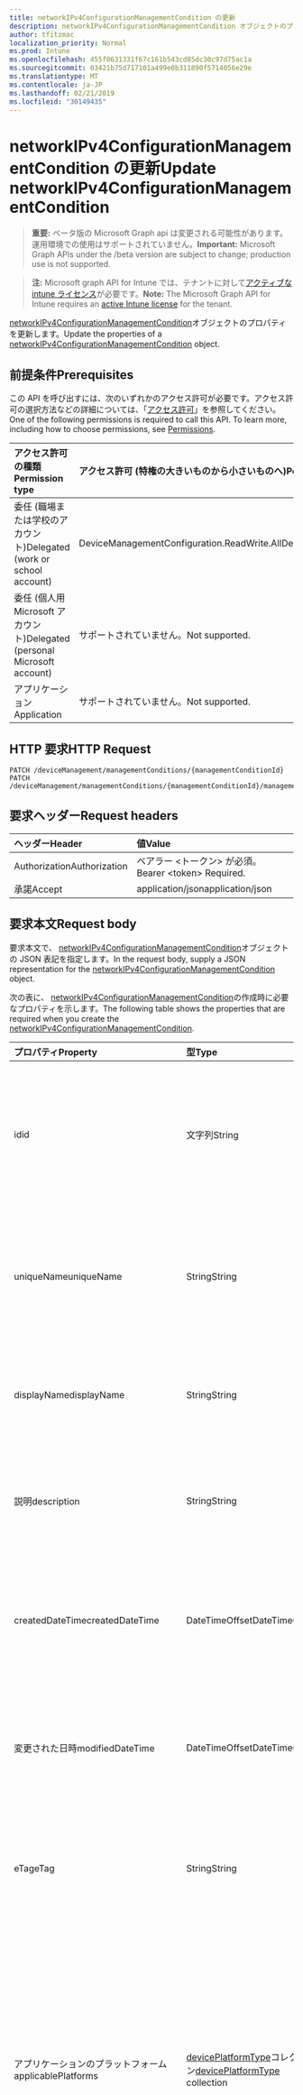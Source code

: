 ```yaml
---
title: networkIPv4ConfigurationManagementCondition の更新
description: networkIPv4ConfigurationManagementCondition オブジェクトのプロパティを更新します。
author: tfitzmac
localization_priority: Normal
ms.prod: Intune
ms.openlocfilehash: 455f0631331f67c161b543cd85dc30c97d75ac1a
ms.sourcegitcommit: 03421b75d717101a499e0b311890f5714056e29e
ms.translationtype: MT
ms.contentlocale: ja-JP
ms.lasthandoff: 02/21/2019
ms.locfileid: "30149435"
---
```

# <a name="update-networkipv4configurationmanagementcondition"></a><span data-ttu-id="a2946-103">networkIPv4ConfigurationManagementCondition の更新</span><span class="sxs-lookup"><span data-stu-id="a2946-103">Update networkIPv4ConfigurationManagementCondition</span></span>

> <span data-ttu-id="a2946-104">**重要:** ベータ版の Microsoft Graph api は変更される可能性があります。運用環境での使用はサポートされていません。</span><span class="sxs-lookup"><span data-stu-id="a2946-104">**Important:** Microsoft Graph APIs under the /beta version are subject to change; production use is not supported.</span></span>

> <span data-ttu-id="a2946-105">**注:** Microsoft graph API for Intune では、テナントに対して[アクティブな intune ライセンス](https://go.microsoft.com/fwlink/?linkid=839381)が必要です。</span><span class="sxs-lookup"><span data-stu-id="a2946-105">**Note:** The Microsoft Graph API for Intune requires an [active Intune license](https://go.microsoft.com/fwlink/?linkid=839381) for the tenant.</span></span>

<span data-ttu-id="a2946-106">[networkIPv4ConfigurationManagementCondition](../resources/intune-fencing-networkipv4configurationmanagementcondition.md)オブジェクトのプロパティを更新します。</span><span class="sxs-lookup"><span data-stu-id="a2946-106">Update the properties of a [networkIPv4ConfigurationManagementCondition](../resources/intune-fencing-networkipv4configurationmanagementcondition.md) object.</span></span>

## <a name="prerequisites"></a><span data-ttu-id="a2946-107">前提条件</span><span class="sxs-lookup"><span data-stu-id="a2946-107">Prerequisites</span></span>
<span data-ttu-id="a2946-p101">この API を呼び出すには、次のいずれかのアクセス許可が必要です。アクセス許可の選択方法などの詳細については、「[アクセス許可](/concepts/permissions-reference.md)」を参照してください。</span><span class="sxs-lookup"><span data-stu-id="a2946-p101">One of the following permissions is required to call this API. To learn more, including how to choose permissions, see [Permissions](/concepts/permissions-reference.md).</span></span>

|<span data-ttu-id="a2946-110">アクセス許可の種類</span><span class="sxs-lookup"><span data-stu-id="a2946-110">Permission type</span></span>|<span data-ttu-id="a2946-111">アクセス許可 (特権の大きいものから小さいものへ)</span><span class="sxs-lookup"><span data-stu-id="a2946-111">Permissions (from most to least privileged)</span></span>|
|:---|:---|
|<span data-ttu-id="a2946-112">委任 (職場または学校のアカウント)</span><span class="sxs-lookup"><span data-stu-id="a2946-112">Delegated (work or school account)</span></span>|<span data-ttu-id="a2946-113">DeviceManagementConfiguration.ReadWrite.All</span><span class="sxs-lookup"><span data-stu-id="a2946-113">DeviceManagementConfiguration.ReadWrite.All</span></span>|
|<span data-ttu-id="a2946-114">委任 (個人用 Microsoft アカウント)</span><span class="sxs-lookup"><span data-stu-id="a2946-114">Delegated (personal Microsoft account)</span></span>|<span data-ttu-id="a2946-115">サポートされていません。</span><span class="sxs-lookup"><span data-stu-id="a2946-115">Not supported.</span></span>|
|<span data-ttu-id="a2946-116">アプリケーション</span><span class="sxs-lookup"><span data-stu-id="a2946-116">Application</span></span>|<span data-ttu-id="a2946-117">サポートされていません。</span><span class="sxs-lookup"><span data-stu-id="a2946-117">Not supported.</span></span>|

## <a name="http-request"></a><span data-ttu-id="a2946-118">HTTP 要求</span><span class="sxs-lookup"><span data-stu-id="a2946-118">HTTP Request</span></span>
<!-- {
  "blockType": "ignored"
}
-->
``` http
PATCH /deviceManagement/managementConditions/{managementConditionId}
PATCH /deviceManagement/managementConditions/{managementConditionId}/managementConditionStatements/{managementConditionStatementId}/managementConditions/{managementConditionId}
```

## <a name="request-headers"></a><span data-ttu-id="a2946-119">要求ヘッダー</span><span class="sxs-lookup"><span data-stu-id="a2946-119">Request headers</span></span>
|<span data-ttu-id="a2946-120">ヘッダー</span><span class="sxs-lookup"><span data-stu-id="a2946-120">Header</span></span>|<span data-ttu-id="a2946-121">値</span><span class="sxs-lookup"><span data-stu-id="a2946-121">Value</span></span>|
|:---|:---|
|<span data-ttu-id="a2946-122">Authorization</span><span class="sxs-lookup"><span data-stu-id="a2946-122">Authorization</span></span>|<span data-ttu-id="a2946-123">ベアラー &lt;トークン&gt; が必須。</span><span class="sxs-lookup"><span data-stu-id="a2946-123">Bearer &lt;token&gt; Required.</span></span>|
|<span data-ttu-id="a2946-124">承諾</span><span class="sxs-lookup"><span data-stu-id="a2946-124">Accept</span></span>|<span data-ttu-id="a2946-125">application/json</span><span class="sxs-lookup"><span data-stu-id="a2946-125">application/json</span></span>|

## <a name="request-body"></a><span data-ttu-id="a2946-126">要求本文</span><span class="sxs-lookup"><span data-stu-id="a2946-126">Request body</span></span>
<span data-ttu-id="a2946-127">要求本文で、 [networkIPv4ConfigurationManagementCondition](../resources/intune-fencing-networkipv4configurationmanagementcondition.md)オブジェクトの JSON 表記を指定します。</span><span class="sxs-lookup"><span data-stu-id="a2946-127">In the request body, supply a JSON representation for the [networkIPv4ConfigurationManagementCondition](../resources/intune-fencing-networkipv4configurationmanagementcondition.md) object.</span></span>

<span data-ttu-id="a2946-128">次の表に、 [networkIPv4ConfigurationManagementCondition](../resources/intune-fencing-networkipv4configurationmanagementcondition.md)の作成時に必要なプロパティを示します。</span><span class="sxs-lookup"><span data-stu-id="a2946-128">The following table shows the properties that are required when you create the [networkIPv4ConfigurationManagementCondition](../resources/intune-fencing-networkipv4configurationmanagementcondition.md).</span></span>

|<span data-ttu-id="a2946-129">プロパティ</span><span class="sxs-lookup"><span data-stu-id="a2946-129">Property</span></span>|<span data-ttu-id="a2946-130">型</span><span class="sxs-lookup"><span data-stu-id="a2946-130">Type</span></span>|<span data-ttu-id="a2946-131">説明</span><span class="sxs-lookup"><span data-stu-id="a2946-131">Description</span></span>|
|:---|:---|:---|
|<span data-ttu-id="a2946-132">id</span><span class="sxs-lookup"><span data-stu-id="a2946-132">id</span></span>|<span data-ttu-id="a2946-133">文字列</span><span class="sxs-lookup"><span data-stu-id="a2946-133">String</span></span>|<span data-ttu-id="a2946-134">管理条件の一意識別子。</span><span class="sxs-lookup"><span data-stu-id="a2946-134">Unique identifier for the management condition.</span></span> <span data-ttu-id="a2946-135">作成時に割り当てられたシステム生成値。</span><span class="sxs-lookup"><span data-stu-id="a2946-135">System generated value assigned when created.</span></span> <span data-ttu-id="a2946-136">[managementcondition](../resources/intune-fencing-managementcondition.md)から継承します</span><span class="sxs-lookup"><span data-stu-id="a2946-136">Inherited from [managementCondition](../resources/intune-fencing-managementcondition.md)</span></span>|
|<span data-ttu-id="a2946-137">uniqueName</span><span class="sxs-lookup"><span data-stu-id="a2946-137">uniqueName</span></span>|<span data-ttu-id="a2946-138">String</span><span class="sxs-lookup"><span data-stu-id="a2946-138">String</span></span>|<span data-ttu-id="a2946-139">管理条件の一意の名前。</span><span class="sxs-lookup"><span data-stu-id="a2946-139">Unique name for the management condition.</span></span> <span data-ttu-id="a2946-140">管理条件式で使用されます。</span><span class="sxs-lookup"><span data-stu-id="a2946-140">Used in management condition expressions.</span></span> <span data-ttu-id="a2946-141">[managementcondition](../resources/intune-fencing-managementcondition.md)から継承します</span><span class="sxs-lookup"><span data-stu-id="a2946-141">Inherited from [managementCondition](../resources/intune-fencing-managementcondition.md)</span></span>|
|<span data-ttu-id="a2946-142">displayName</span><span class="sxs-lookup"><span data-stu-id="a2946-142">displayName</span></span>|<span data-ttu-id="a2946-143">String</span><span class="sxs-lookup"><span data-stu-id="a2946-143">String</span></span>|<span data-ttu-id="a2946-144">管理条件の管理者定義の名前。</span><span class="sxs-lookup"><span data-stu-id="a2946-144">The admin defined name of the management condition.</span></span> <span data-ttu-id="a2946-145">[managementcondition](../resources/intune-fencing-managementcondition.md)から継承します</span><span class="sxs-lookup"><span data-stu-id="a2946-145">Inherited from [managementCondition](../resources/intune-fencing-managementcondition.md)</span></span>|
|<span data-ttu-id="a2946-146">説明</span><span class="sxs-lookup"><span data-stu-id="a2946-146">description</span></span>|<span data-ttu-id="a2946-147">String</span><span class="sxs-lookup"><span data-stu-id="a2946-147">String</span></span>|<span data-ttu-id="a2946-148">管理条件の管理者定義の説明。</span><span class="sxs-lookup"><span data-stu-id="a2946-148">The admin defined description of the management condition.</span></span> <span data-ttu-id="a2946-149">[managementcondition](../resources/intune-fencing-managementcondition.md)から継承します</span><span class="sxs-lookup"><span data-stu-id="a2946-149">Inherited from [managementCondition](../resources/intune-fencing-managementcondition.md)</span></span>|
|<span data-ttu-id="a2946-150">createdDateTime</span><span class="sxs-lookup"><span data-stu-id="a2946-150">createdDateTime</span></span>|<span data-ttu-id="a2946-151">DateTimeOffset</span><span class="sxs-lookup"><span data-stu-id="a2946-151">DateTimeOffset</span></span>|<span data-ttu-id="a2946-152">管理条件が作成された時刻。</span><span class="sxs-lookup"><span data-stu-id="a2946-152">The time the management condition was created.</span></span> <span data-ttu-id="a2946-153">サービス側を生成しました。</span><span class="sxs-lookup"><span data-stu-id="a2946-153">Generated service side.</span></span> <span data-ttu-id="a2946-154">[managementcondition](../resources/intune-fencing-managementcondition.md)から継承します</span><span class="sxs-lookup"><span data-stu-id="a2946-154">Inherited from [managementCondition](../resources/intune-fencing-managementcondition.md)</span></span>|
|<span data-ttu-id="a2946-155">変更された日時</span><span class="sxs-lookup"><span data-stu-id="a2946-155">modifiedDateTime</span></span>|<span data-ttu-id="a2946-156">DateTimeOffset</span><span class="sxs-lookup"><span data-stu-id="a2946-156">DateTimeOffset</span></span>|<span data-ttu-id="a2946-157">管理条件が最後に変更された時刻。</span><span class="sxs-lookup"><span data-stu-id="a2946-157">The time the management condition was last modified.</span></span> <span data-ttu-id="a2946-158">サービス側を更新しました。</span><span class="sxs-lookup"><span data-stu-id="a2946-158">Updated service side.</span></span> <span data-ttu-id="a2946-159">[managementcondition](../resources/intune-fencing-managementcondition.md)から継承します</span><span class="sxs-lookup"><span data-stu-id="a2946-159">Inherited from [managementCondition](../resources/intune-fencing-managementcondition.md)</span></span>|
|<span data-ttu-id="a2946-160">eTag</span><span class="sxs-lookup"><span data-stu-id="a2946-160">eTag</span></span>|<span data-ttu-id="a2946-161">String</span><span class="sxs-lookup"><span data-stu-id="a2946-161">String</span></span>|<span data-ttu-id="a2946-162">管理条件の ETag。</span><span class="sxs-lookup"><span data-stu-id="a2946-162">ETag of the management condition.</span></span> <span data-ttu-id="a2946-163">サービス側を更新しました。</span><span class="sxs-lookup"><span data-stu-id="a2946-163">Updated service side.</span></span> <span data-ttu-id="a2946-164">[managementcondition](../resources/intune-fencing-managementcondition.md)から継承します</span><span class="sxs-lookup"><span data-stu-id="a2946-164">Inherited from [managementCondition](../resources/intune-fencing-managementcondition.md)</span></span>|
|<span data-ttu-id="a2946-165">アプリケーションのプラットフォーム</span><span class="sxs-lookup"><span data-stu-id="a2946-165">applicablePlatforms</span></span>|<span data-ttu-id="a2946-166">[devicePlatformType](../resources/intune-shared-deviceplatformtype.md)コレクション</span><span class="sxs-lookup"><span data-stu-id="a2946-166">[devicePlatformType](../resources/intune-shared-deviceplatformtype.md) collection</span></span>|<span data-ttu-id="a2946-167">この管理条件の適用可能なプラットフォーム。</span><span class="sxs-lookup"><span data-stu-id="a2946-167">The applicable platforms for this management condition.</span></span> <span data-ttu-id="a2946-168">[managementcondition](../resources/intune-fencing-managementcondition.md)から継承されます。</span><span class="sxs-lookup"><span data-stu-id="a2946-168">Inherited from [managementCondition](../resources/intune-fencing-managementcondition.md).</span></span> <span data-ttu-id="a2946-169">可能な値は、`android`、`androidForWork`、`iOS`、`macOS`、`windowsPhone81`、`windows81AndLater`、`windows10AndLater`、`androidWorkProfile` です。</span><span class="sxs-lookup"><span data-stu-id="a2946-169">Possible values are: `android`, `androidForWork`, `iOS`, `macOS`, `windowsPhone81`, `windows81AndLater`, `windows10AndLater`, `androidWorkProfile`.</span></span>|
|<span data-ttu-id="a2946-170">ipV4Prefix</span><span class="sxs-lookup"><span data-stu-id="a2946-170">ipV4Prefix</span></span>|<span data-ttu-id="a2946-171">String</span><span class="sxs-lookup"><span data-stu-id="a2946-171">String</span></span>|<span data-ttu-id="a2946-172">接続先の IPv4 サブネット。</span><span class="sxs-lookup"><span data-stu-id="a2946-172">The IPv4 subnet to be connected to.</span></span> <span data-ttu-id="a2946-173">例: 10.0.0.0/8</span><span class="sxs-lookup"><span data-stu-id="a2946-173">e.g. 10.0.0.0/8</span></span>|
|<span data-ttu-id="a2946-174">ipV4Gateway</span><span class="sxs-lookup"><span data-stu-id="a2946-174">ipV4Gateway</span></span>|<span data-ttu-id="a2946-175">String</span><span class="sxs-lookup"><span data-stu-id="a2946-175">String</span></span>|<span data-ttu-id="a2946-176">IPv4 ゲートウェイアドレス。</span><span class="sxs-lookup"><span data-stu-id="a2946-176">The IPv4 gateway address.</span></span> <span data-ttu-id="a2946-177">例: 10.0.0.0</span><span class="sxs-lookup"><span data-stu-id="a2946-177">e.g. 10.0.0.0</span></span>|
|<span data-ttu-id="a2946-178">ipV4DHCPServer</span><span class="sxs-lookup"><span data-stu-id="a2946-178">ipV4DHCPServer</span></span>|<span data-ttu-id="a2946-179">String</span><span class="sxs-lookup"><span data-stu-id="a2946-179">String</span></span>|<span data-ttu-id="a2946-180">アダプターの DHCP サーバーの IPv4 アドレス。</span><span class="sxs-lookup"><span data-stu-id="a2946-180">The IPv4 address of the DHCP server for the adapter.</span></span>|
|<span data-ttu-id="a2946-181">ipV4DNSServerList</span><span class="sxs-lookup"><span data-stu-id="a2946-181">ipV4DNSServerList</span></span>|<span data-ttu-id="a2946-182">String コレクション</span><span class="sxs-lookup"><span data-stu-id="a2946-182">String collection</span></span>|<span data-ttu-id="a2946-183">アダプターに対して構成されている IPv4 DNS サーバー。</span><span class="sxs-lookup"><span data-stu-id="a2946-183">The IPv4 DNS servers configured for the adapter.</span></span>|
|<span data-ttu-id="a2946-184">dnsSuffixList</span><span class="sxs-lookup"><span data-stu-id="a2946-184">dnsSuffixList</span></span>|<span data-ttu-id="a2946-185">String コレクション</span><span class="sxs-lookup"><span data-stu-id="a2946-185">String collection</span></span>|<span data-ttu-id="a2946-186">現在のネットワークの有効な DNS サフィックス。</span><span class="sxs-lookup"><span data-stu-id="a2946-186">Valid DNS suffixes for the current network.</span></span> <span data-ttu-id="a2946-187">例: seattle.contoso.com</span><span class="sxs-lookup"><span data-stu-id="a2946-187">e.g. seattle.contoso.com</span></span>|



## <a name="response"></a><span data-ttu-id="a2946-188">応答</span><span class="sxs-lookup"><span data-stu-id="a2946-188">Response</span></span>
<span data-ttu-id="a2946-189">成功した場合、このメソッド`200 OK`は応答コードと、応答本文で更新された[networkIPv4ConfigurationManagementCondition](../resources/intune-fencing-networkipv4configurationmanagementcondition.md)オブジェクトを返します。</span><span class="sxs-lookup"><span data-stu-id="a2946-189">If successful, this method returns a `200 OK` response code and an updated [networkIPv4ConfigurationManagementCondition](../resources/intune-fencing-networkipv4configurationmanagementcondition.md) object in the response body.</span></span>

## <a name="example"></a><span data-ttu-id="a2946-190">例</span><span class="sxs-lookup"><span data-stu-id="a2946-190">Example</span></span>

### <a name="request"></a><span data-ttu-id="a2946-191">要求</span><span class="sxs-lookup"><span data-stu-id="a2946-191">Request</span></span>
<span data-ttu-id="a2946-192">以下は、要求の例です。</span><span class="sxs-lookup"><span data-stu-id="a2946-192">Here is an example of the request.</span></span>
``` http
PATCH https://graph.microsoft.com/beta/deviceManagement/managementConditions/{managementConditionId}
Content-type: application/json
Content-length: 529

{
  "@odata.type": "#microsoft.graph.networkIPv4ConfigurationManagementCondition",
  "uniqueName": "Unique Name value",
  "displayName": "Display Name value",
  "description": "Description value",
  "eTag": "ETag value",
  "applicablePlatforms": [
    "androidForWork"
  ],
  "ipV4Prefix": "Ip V4Prefix value",
  "ipV4Gateway": "Ip V4Gateway value",
  "ipV4DHCPServer": "Ip V4DHCPServer value",
  "ipV4DNSServerList": [
    "Ip V4DNSServer List value"
  ],
  "dnsSuffixList": [
    "Dns Suffix List value"
  ]
}
```

### <a name="response"></a><span data-ttu-id="a2946-193">応答</span><span class="sxs-lookup"><span data-stu-id="a2946-193">Response</span></span>
<span data-ttu-id="a2946-p113">以下は、応答の例です。注:簡潔にするために、ここに示す応答オブジェクトは切り詰められている場合があります。すべてのプロパティは実際の呼び出しから返されます。</span><span class="sxs-lookup"><span data-stu-id="a2946-p113">Here is an example of the response. Note: The response object shown here may be truncated for brevity. All of the properties will be returned from an actual call.</span></span>
``` http
HTTP/1.1 200 OK
Content-Type: application/json
Content-Length: 697

{
  "@odata.type": "#microsoft.graph.networkIPv4ConfigurationManagementCondition",
  "id": "5e4a8284-8284-5e4a-8482-4a5e84824a5e",
  "uniqueName": "Unique Name value",
  "displayName": "Display Name value",
  "description": "Description value",
  "createdDateTime": "2017-01-01T00:02:43.5775965-08:00",
  "modifiedDateTime": "2017-01-01T00:00:22.8983556-08:00",
  "eTag": "ETag value",
  "applicablePlatforms": [
    "androidForWork"
  ],
  "ipV4Prefix": "Ip V4Prefix value",
  "ipV4Gateway": "Ip V4Gateway value",
  "ipV4DHCPServer": "Ip V4DHCPServer value",
  "ipV4DNSServerList": [
    "Ip V4DNSServer List value"
  ],
  "dnsSuffixList": [
    "Dns Suffix List value"
  ]
}
```




